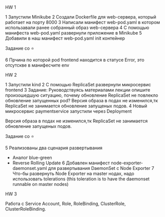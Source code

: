 HW 1

1 Запустили Minikube
2 Создали Dockerfile для web-сервера, который работает на порту 8000
3 Написали манифест web-pod.yaml в котором использавали ранее собранный образ web-сервера
4 С помощью манифеста web-pod.yaml развернули приложение в Minikube
5 Добавили в наш манифест web-pod.yaml init контейнер

Задание со ⭐

6 Прчина по которой pod frontend находится в статусе Error, это отсутскве в манифесчите env

HW 2

1 Запустили kind
2 С помощью ReplicaSet развернули микросервис frontend
3 Задание: Руководствуясь материалами лекции опишите произошедшую
ситуацию, почему обновление ReplicaSet не повлекло обновление
запущенных pod?
Версия образа в подах не изменился,тк ReplicaSet не занимается обновление запущеных подов.
4 Новый микросервис paymentservice запустили через Deployment

Версия образа в подах не изменился,тк ReplicaSet не занимается обновление запущеных подов.

Задание со ⭐

5 Реализованы два сценария развертывания
  - Аналог blue-green
  - Reverse Rolling Update
6 Добавлен манифест node-exporter-daemonset.yaml для развертывания DaemonSet с Node Exporter
7 Что-бы развернуть Node Exporter на master нодах, надо использовать tolerations (this toleration is to have the daemonset runnable on master nodes)

HW 3

Работа с Service Account, Role, RoleBinding, ClusterRole, ClusterRoleBinding.